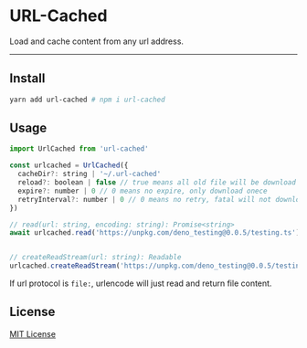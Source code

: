 # URL-Cached

Load and cache content from any url address.

---

## Install

```sh
yarn add url-cached # npm i url-cached
```

## Usage

```js
import UrlCached from 'url-cached'

const urlcached = UrlCached({
  cacheDir?: string | '~/.url-cached'
  reload?: boolean | false // true means all old file will be download again
  expire?: number | 0 // 0 means no expire, only download onece
  retryInterval?: number | 0 // 0 means no retry, fatal will not download again
})

// read(url: string, encoding: string): Promise<string>
await urlcached.read('https://unpkg.com/deno_testing@0.0.5/testing.ts')


// createReadStream(url: string): Readable
urlcached.createReadStream('https://unpkg.com/deno_testing@0.0.5/testing.ts')

```

If url protocol is `file:`, urlencode will just read and return file content.

## License 

[MIT License](LICENSE)